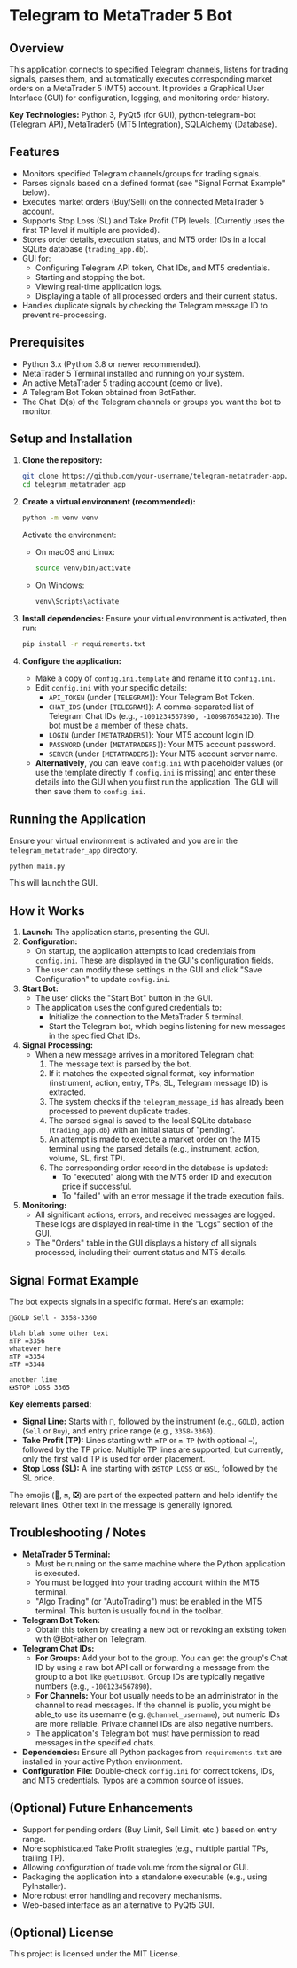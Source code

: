 # Telegram to MetaTrader 5 Bot

## Overview

This application connects to specified Telegram channels, listens for trading signals, parses them, and automatically executes corresponding market orders on a MetaTrader 5 (MT5) account. It provides a Graphical User Interface (GUI) for configuration, logging, and monitoring order history.

**Key Technologies:** Python 3, PyQt5 (for GUI), python-telegram-bot (Telegram API), MetaTrader5 (MT5 Integration), SQLAlchemy (Database).

## Features

*   Monitors specified Telegram channels/groups for trading signals.
*   Parses signals based on a defined format (see "Signal Format Example" below).
*   Executes market orders (Buy/Sell) on the connected MetaTrader 5 account.
*   Supports Stop Loss (SL) and Take Profit (TP) levels. (Currently uses the first TP level if multiple are provided).
*   Stores order details, execution status, and MT5 order IDs in a local SQLite database (`trading_app.db`).
*   GUI for:
    *   Configuring Telegram API token, Chat IDs, and MT5 credentials.
    *   Starting and stopping the bot.
    *   Viewing real-time application logs.
    *   Displaying a table of all processed orders and their current status.
*   Handles duplicate signals by checking the Telegram message ID to prevent re-processing.

## Prerequisites

*   Python 3.x (Python 3.8 or newer recommended).
*   MetaTrader 5 Terminal installed and running on your system.
*   An active MetaTrader 5 trading account (demo or live).
*   A Telegram Bot Token obtained from BotFather.
*   The Chat ID(s) of the Telegram channels or groups you want the bot to monitor.

## Setup and Installation

1.  **Clone the repository:**
    ```bash
    git clone https://github.com/your-username/telegram-metatrader-app.git # Replace with actual URL
    cd telegram_metatrader_app
    ```

2.  **Create a virtual environment (recommended):**
    ```bash
    python -m venv venv
    ```
    Activate the environment:
    *   On macOS and Linux:
        ```bash
        source venv/bin/activate
        ```
    *   On Windows:
        ```bash
        venv\Scripts\activate
        ```

3.  **Install dependencies:**
    Ensure your virtual environment is activated, then run:
    ```bash
    pip install -r requirements.txt
    ```

4.  **Configure the application:**
    *   Make a copy of `config.ini.template` and rename it to `config.ini`.
    *   Edit `config.ini` with your specific details:
        *   `API_TOKEN` (under `[TELEGRAM]`): Your Telegram Bot Token.
        *   `CHAT_IDS` (under `[TELEGRAM]`): A comma-separated list of Telegram Chat IDs (e.g., `-1001234567890, -1009876543210`). The bot must be a member of these chats.
        *   `LOGIN` (under `[METATRADER5]`): Your MT5 account login ID.
        *   `PASSWORD` (under `[METATRADER5]`): Your MT5 account password.
        *   `SERVER` (under `[METATRADER5]`): Your MT5 account server name.
    *   **Alternatively**, you can leave `config.ini` with placeholder values (or use the template directly if `config.ini` is missing) and enter these details into the GUI when you first run the application. The GUI will then save them to `config.ini`.

## Running the Application

Ensure your virtual environment is activated and you are in the `telegram_metatrader_app` directory.
```bash
python main.py
```
This will launch the GUI.

## How it Works

1.  **Launch:** The application starts, presenting the GUI.
2.  **Configuration:**
    *   On startup, the application attempts to load credentials from `config.ini`. These are displayed in the GUI's configuration fields.
    *   The user can modify these settings in the GUI and click "Save Configuration" to update `config.ini`.
3.  **Start Bot:**
    *   The user clicks the "Start Bot" button in the GUI.
    *   The application uses the configured credentials to:
        *   Initialize the connection to the MetaTrader 5 terminal.
        *   Start the Telegram bot, which begins listening for new messages in the specified Chat IDs.
4.  **Signal Processing:**
    *   When a new message arrives in a monitored Telegram chat:
        1.  The message text is parsed by the bot.
        2.  If it matches the expected signal format, key information (instrument, action, entry, TPs, SL, Telegram message ID) is extracted.
        3.  The system checks if the `telegram_message_id` has already been processed to prevent duplicate trades.
        4.  The parsed signal is saved to the local SQLite database (`trading_app.db`) with an initial status of "pending".
        5.  An attempt is made to execute a market order on the MT5 terminal using the parsed details (e.g., instrument, action, volume, SL, first TP).
        6.  The corresponding order record in the database is updated:
            *   To "executed" along with the MT5 order ID and execution price if successful.
            *   To "failed" with an error message if the trade execution fails.
5.  **Monitoring:**
    *   All significant actions, errors, and received messages are logged. These logs are displayed in real-time in the "Logs" section of the GUI.
    *   The "Orders" table in the GUI displays a history of all signals processed, including their current status and MT5 details.

## Signal Format Example

The bot expects signals in a specific format. Here's an example:

```
🌟GOLD Sell - 3358-3360

blah blah some other text
🔛TP =3356
whatever here
🔛TP =3354
🔛TP =3348

another line
❎STOP LOSS 3365
```

**Key elements parsed:**
*   **Signal Line:** Starts with `🌟`, followed by the instrument (e.g., `GOLD`), action (`Sell` or `Buy`), and entry price range (e.g., `3358-3360`).
*   **Take Profit (TP):** Lines starting with `🔛TP` or `🔛 TP` (with optional `=`), followed by the TP price. Multiple TP lines are supported, but currently, only the first valid TP is used for order placement.
*   **Stop Loss (SL):** A line starting with `❎STOP LOSS` or `❎SL`, followed by the SL price.

The emojis (🌟, 🔛, ❎) are part of the expected pattern and help identify the relevant lines. Other text in the message is generally ignored.

## Troubleshooting / Notes

*   **MetaTrader 5 Terminal:**
    *   Must be running on the same machine where the Python application is executed.
    *   You must be logged into your trading account within the MT5 terminal.
    *   "Algo Trading" (or "AutoTrading") must be enabled in the MT5 terminal. This button is usually found in the toolbar.
*   **Telegram Bot Token:**
    *   Obtain this token by creating a new bot or revoking an existing token with @BotFather on Telegram.
*   **Telegram Chat IDs:**
    *   **For Groups:** Add your bot to the group. You can get the group's Chat ID by using a raw bot API call or forwarding a message from the group to a bot like `@GetIDsBot`. Group IDs are typically negative numbers (e.g., `-1001234567890`).
    *   **For Channels:** Your bot usually needs to be an administrator in the channel to read messages. If the channel is public, you might be able_to use its username (e.g. `@channel_username`), but numeric IDs are more reliable. Private channel IDs are also negative numbers.
    *   The application's Telegram bot must have permission to read messages in the specified chats.
*   **Dependencies:** Ensure all Python packages from `requirements.txt` are installed in your active Python environment.
*   **Configuration File:** Double-check `config.ini` for correct tokens, IDs, and MT5 credentials. Typos are a common source of issues.

## (Optional) Future Enhancements

*   Support for pending orders (Buy Limit, Sell Limit, etc.) based on entry range.
*   More sophisticated Take Profit strategies (e.g., multiple partial TPs, trailing TP).
*   Allowing configuration of trade volume from the signal or GUI.
*   Packaging the application into a standalone executable (e.g., using PyInstaller).
*   More robust error handling and recovery mechanisms.
*   Web-based interface as an alternative to PyQt5 GUI.

## (Optional) License

This project is licensed under the MIT License.
```
